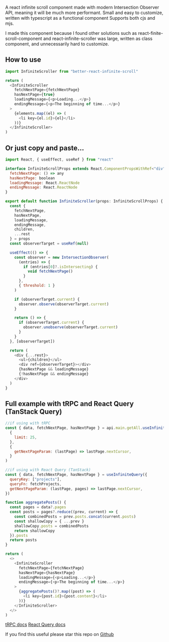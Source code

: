 A react infinite scroll component made with modern Intersection Observer API, meaning it will be much more performant. Small and easy to customize, written with typescript as a functional component Supports both cjs and mjs.

I made this component because I found other solutions such as react-finite-scroll-component and react-infinite-scroller was large, written as class component, and unnecessarily hard to customize.

## How to use

```js
import InfiniteScroller from "better-react-infinite-scroll"

return (
  <InfiniteScroller
    fetchNextPage={fetchNextPage}
    hasNextPage={true}
    loadingMessage={<p>Loading...</p>}
    endingMessage={<p>The beginning of time...</p>}
  >
    {elements.map((el) => (
      <li key={el.id}>{el}</li>
    ))}
  </InfiniteScroller>
)
```

## Or just copy and paste...

```js
import React, { useEffect, useRef } from "react"

interface InfiniteScrollProps extends React.ComponentPropsWithRef<"div"> {
  fetchNextPage: () => any
  hasNextPage: boolean
  loadingMessage: React.ReactNode
  endingMessage: React.ReactNode
}

export default function InfiniteScroller(props: InfiniteScrollProps) {
  const {
    fetchNextPage,
    hasNextPage,
    loadingMessage,
    endingMessage,
    children,
    ...rest
  } = props
  const observerTarget = useRef(null)

  useEffect(() => {
    const observer = new IntersectionObserver(
      (entries) => {
        if (entries[0]?.isIntersecting) {
          void fetchNextPage()
        }
      },
      { threshold: 1 }
    )

    if (observerTarget.current) {
      observer.observe(observerTarget.current)
    }

    return () => {
      if (observerTarget.current) {
        observer.unobserve(observerTarget.current)
      }
    }
  }, [observerTarget])

  return (
    <div {...rest}>
      <ul>{children}</ul>
      <div ref={observerTarget}></div>
      {hasNextPage && loadingMessage}
      {!hasNextPage && endingMessage}
    </div>
  )
}
```

## Full example with tRPC and React Query (TanStack Query)

```js
//if using with tRPC
const { data, fetchNextPage, hasNextPage } = api.main.getAll.useInfiniteQuery(
  {
    limit: 25,
  },
  {
    getNextPageParam: (lastPage) => lastPage.nextCursor,
  }
)

//if using with React Query (TanStack)
const { data, fetchNextPage, hasNextPage } = useInfiniteQuery({
  queryKey: ["projects"],
  queryFn: fetchProjects,
  getNextPageParam: (lastPage, pages) => lastPage.nextCursor,
})

function aggregatePosts() {
  const pages = data?.pages
  const posts = pages?.reduce((prev, current) => {
    const combinedPosts = prev.posts.concat(current.posts)
    const shallowCopy = { ...prev }
    shallowCopy.posts = combinedPosts
    return shallowCopy
  }).posts
  return posts
}

return (
  <>
    <InfiniteScroller
      fetchNextPage={fetchNextPage}
      hasNextPage={hasNextPage}
      loadingMessage={<p>Loading...</p>}
      endingMessage={<p>The beginning of time...</p>}
    >
      {aggregatePosts()?.map((post) => (
        <li key={post.id}>{post.content}</li>
      ))}
    </InfiniteScroller>
  </>
)
```

[tRPC docs](https://trpc.io/docs/client/react/useInfiniteQuery)
[React Query docs](https://tanstack.com/query/v4/docs/react/guides/infinite-queries)

If you find this useful please star this repo on [Github](https://github.com/Apestein/better-react-infinite-scroll)

